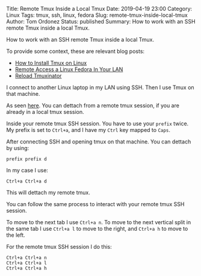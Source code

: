 Title: Remote Tmux Inside a Local Tmux
Date: 2019-04-19 23:00
Category: Linux
Tags: tmux, ssh, linux, fedora
Slug: remote-tmux-inside-local-tmux
Author: Tom Ordonez
Status: published
Summary: How to work with an SSH remote Tmux inside a local Tmux.

How to work with an SSH remote Tmux inside a local Tmux.

To provide some context, these are relevant blog posts:

* [How to Install Tmux on Linux](https://www.tomordonez.com/install-tmux-linux.html)
* [Remote Access a Linux Fedora In Your LAN](https://www.tomordonez.com/remote-access-linux-fedora.html)
* [Reload Tmuxinator](https://www.tomordonez.com/reload-tmuxinator.html)

I connect to another Linux laptop in my LAN using SSH. Then I use Tmux on that machine.

As seen <a href="https://superuser.com/questions/249659/how-to-detach-a-tmux-session-that-itself-already-in-a-tmux" target="_blank">here</a>. You can dettach from a remote tmux session, if you are already in a local tmux session.

Inside your remote tmux SSH session. You have to use your `prefix` twice. My prefix is set to `Ctrl+a`, and I have my `Ctrl` key mapped to `Caps`.

After connecting SSH and opening tmux on that machine. You can dettach by using:

    prefix prefix d

In my case I use:

    Ctrl+a Ctrl+a d

This will dettach my remote tmux.

You can follow the same process to interact with your remote tmux SSH session.

To move to the next tab I use `Ctrl+a n`. To move to the next vertical split in the same tab I use `Ctrl+a l` to move to the right, and `Ctrl+a h` to move to the left.

For the remote tmux SSH session I do this:

    Ctrl+a Ctrl+a n
    Ctrl+a Ctrl+a l
    Ctrl+a Ctrl+a h


